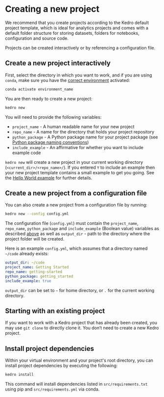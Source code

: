 # Creating a new project

We recommend that you create projects according to the Kedro default project template, which is ideal for analytics projects and comes with a default folder structure for storing datasets, folders for notebooks, configuration and source code.

Projects can be created interactively or by referencing a configuration file.

## Create a new project interactively
First, select the directory in which you want to work, and if you are using `conda`, make sure you have the [correct environment](../02_getting_started/01_prerequisites.md#Python-virtual-environments) activated:

```bash
conda activate environment_name
```
You are then ready to create a new project:

```bash
kedro new
```

You will need to provide the following variables:

* `project_name` - A human readable name for your new project
* `repo_name` - A name for the directory that holds your project repository
* `python_package` - A Python package name for your project package (see [Python package naming conventions](https://www.python.org/dev/peps/pep-0008/#package-and-module-names))
* `include_example` - An affirmative for whether you want to include example code

`kedro new` will create a new project in your current working directory (`<current_dir>/<repo_name>/`). If you entered `Y` to include an example then your new project template contains a small example to get you going. See the [Hello World example](../02_getting_started/04_hello_world.md) for further details.


## Create a new project from a configuration file

You can also create a new project from a configuration file by running:

```bash
kedro new --config config.yml
```

The configuration file (`config.yml`) must contain the `project_name`, `repo_name`, `python_package` and `include_example` (Boolean value) variables as described [above](../02_getting_started/03_new_project.md#Create-a-new-project-interactively) as well as `output_dir` - path to the directory where the project folder will be created.

Here is an example `config.yml`, which assumes that a directory named `~/code` already exists:

```yaml
output_dir: ~/code
project_name: Getting Started
repo_name: getting-started
python_package: getting_started
include_example: true
```

`output_dir` can be set to `~` for home directory, or `.` for the current working directory.

## Starting with an existing project

If you want to work with a Kedro project that has already been created, you may use `git clone` to directly clone it. You don’t need to create a new Kedro project.

## Install project dependencies

Within your virtual environment and your project's root directory, you can install project dependencies by executing the following:

```bash
kedro install
```

This command will install dependencies listed in `src/requirements.txt` using pip and `src/requirements.yml` via conda.
